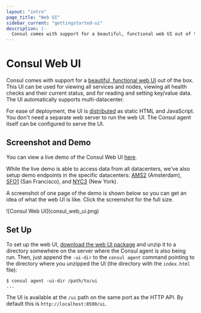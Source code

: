 ```yaml
---
layout: "intro"
page_title: "Web UI"
sidebar_current: "gettingstarted-ui"
description: |-
  Consul comes with support for a beautiful, functional web UI out of the box. This UI can be used for viewing all services and nodes, viewing all health checks and their current status, and for reading and setting key/value data. The UI automatically supports multi-datacenter.
---
```


# Consul Web UI

Consul comes with support for a
[beautiful, functional web UI](http://demo.consul.io) out of the box.
This UI can be used for viewing all services and nodes, viewing all
health checks and their current status, and for reading and setting
key/value data. The UI automatically supports multi-datacenter.

For ease of deployment, the UI is
[distributed](/downloads.html)
as static HTML and JavaScript.
You don't need a separate web server to run the web UI. The Consul
agent itself can be configured to serve the UI.

## Screenshot and Demo

You can view a live demo of the Consul Web UI
[here](http://demo.consul.io).

While the live demo is able to access data from all datacenters,
we've also setup demo endpoints in the specific datacenters:
[AMS2](http://ams2.demo.consul.io) (Amsterdam),
[SFO1](http://sfo1.demo.consul.io) (San Francisco),
and [NYC3](http://nyc3.demo.consul.io) (New York).

A screenshot of one page of the demo is shown below so you can get an
idea of what the web UI is like. Click the screenshot for the full size.

<div class="center">
![Consul Web UI](consul_web_ui.png)
</div>

## Set Up

To set up the web UI,
[download the web UI package](/downloads.html)
and unzip it to a directory somewhere on the server where the Consul agent
is also being run. Then, just append the `-ui-dir` to the `consul agent`
command pointing to the directory where you unzipped the UI (the
directory with the `index.html` file):

```text
$ consul agent -ui-dir /path/to/ui
...
```

The UI is available at the `/ui` path on the same port as the HTTP API.
By default this is `http://localhost:8500/ui`.
